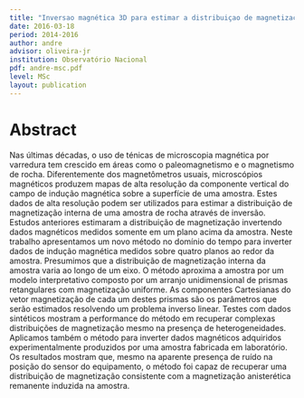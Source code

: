```yaml
---
title: "Inversao magnética 3D para estimar a distribuiçao de magnetização de uma amostra de rocha"
date: 2016-03-18
period: 2014-2016
author: andre
advisor: oliveira-jr
institution: Observatório Nacional
pdf: andre-msc.pdf
level: MSc
layout: publication
---
```


# Abstract

Nas últimas décadas, o uso de ténicas de microscopia magnética por varredura
tem crescido em áreas como o paleomagnetismo e o magnetismo de rocha.
Diferentemente dos magnetômetros usuais, microscópios magnéticos produzem mapas
de alta resolução da componente vertical do campo de indução magnética sobre a
superfície de uma amostra. Estes dados de alta resolução podem ser utilizados
para estimar a distribuição de magnetização interna de uma amostra de rocha
através de inversão. Estudos anteriores estimaram a distribuição de
magnetização invertendo dados magnéticos medidos somente em um plano acima da
amostra. Neste trabalho apresentamos um novo método no domínio do tempo para
inverter dados de indução magnética medidos sobre quatro planos ao redor da
amostra. Presumimos que a distribuição de magnetização interna da amostra varia
ao longo de um eixo. O método aproxima a amostra por um modelo interpretativo
composto por um arranjo unidimensional de prismas retangulares com magnetização
uniforme. As componentes Cartesianas do vetor magnetização de cada um destes
prismas são os parâmetros que serão estimados resolvendo um problema inverso
linear. Testes com dados sintéticos mostram a performance do método em
recuperar complexas distribuições de magnetização mesmo na presença de
heterogeneidades. Aplicamos também o método para inverter dados magnéticos
adquiridos experimentalmente produzidos por uma amostra fabricada em
laboratório. Os resultados mostram que, mesmo na aparente presença de ruído na
posição do sensor do equipamento, o método foi capaz de recuperar uma
distribuição de magnetização consistente com a magnetização anisterética
remanente induzida na amostra.
